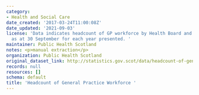 ```yaml
---
category:
- Health and Social Care
date_created: '2017-03-24T11:00:08Z'
date_updated: '2021-09-03'
license: 'Data indicates headcount of GP workforce by Health Board and Local Authority
  as at 30 September for each year presented. '
maintainer: Public Health Scotland
notes: <p>manual extraction</p>
organization: Public Health Scotland
original_dataset_link: http://statistics.gov.scot/data/headcount-of-general-practice-workforce
records: null
resources: []
schema: default
title: 'Headcount of General Practice Workforce '
---
```

